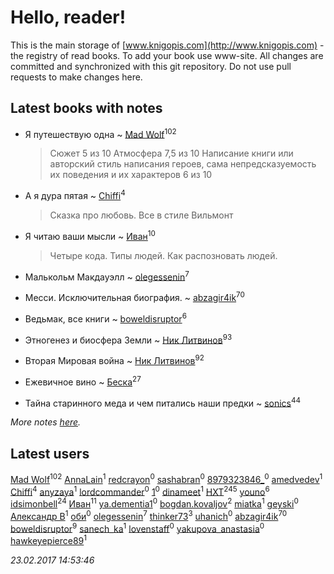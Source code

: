 # Hello, reader!
This is the main storage of [www.knigopis.com](http://www.knigopis.com) - the registry of read books.
To add your book use www-site. All changes are committed and synchronized with this git repository.
Do not use pull requests to make changes here.


## Latest books with notes
* Я путешествую одна ~ [Mad Wolf](users/947/94738840-vkontakte)<sup>102</sup>
    > Сюжет 5 из 10
    > Атмосфера 7,5 из 10
    > Написание книги или авторский стиль написания героев, сама непредсказуемость их поведения и их характеров 6 из 10

* А я дура пятая ~ [Chiffi](users/105/105831994080785626680-google)<sup>4</sup>
    > Сказка про любовь. Все в стиле Вильмонт

* Я читаю ваши мысли ~ [Иван](users/111/111223381196748176136-google)<sup>10</sup>
    > Четыре кода. Типы людей. Как распозновать людей.

* Малькольм Макдауэлл ~ [olegessenin](users/390/3901448-vkontakte)<sup>7</sup>

* Месси. Исключительная биография. ~ [abzagir4ik](users/362/3621623-vkontakte)<sup>70</sup>

* Ведьмак, все книги ~ [boweldisruptor](users/164/16427535-vkontakte)<sup>6</sup>

* Этногенез и биосфера Земли ~ [Ник Литвинов](users/241/241974816-vkontakte)<sup>93</sup>

* Вторая Мировая война ~ [Ник Литвинов](users/241/241974816-vkontakte)<sup>92</sup>

* Ежевичное вино ~ [Беска](users/157/1577468-vkontakte)<sup>27</sup>

* Тайна старинного меда и чем питались наши предки ~ [sonics](users/588/5880221-vkontakte)<sup>44</sup>


_More notes [here](latest_books_with_notes.md)._


## Latest users
[Mad Wolf](users/947/94738840-vkontakte)<sup>102</sup> 
[AnnaLain](users/139/1390208307860185935-mailru)<sup>1</sup> 
[redcrayon](users/107/107974099098301623019-google)<sup>0</sup> 
[sashabran](users/207/207406718-vkontakte)<sup>0</sup> 
[8979323846_](users/709/709075507430735873-twitter)<sup>0</sup> 
[amedvedev](users/116/116724485485289737307-google)<sup>1</sup> 
[Chiffi](users/105/105831994080785626680-google)<sup>4</sup> 
[anyzaya](users/113/113067458098031017098-google)<sup>1</sup> 
[lordcommander](users/249/249316148-vkontakte)<sup>0</sup> 
[1](users/108/108136612068109501636-google)<sup>0</sup> 
[dinameet](users/457/45786870-vkontakte)<sup>1</sup> 
[HXT](users/100/100002563462782-facebook)<sup>245</sup> 
[youno](users/302/302928912-vkontakte)<sup>6</sup> 
[idsimonbell](users/380/380554090-vkontakte)<sup>24</sup> 
[Иван](users/111/111223381196748176136-google)<sup>11</sup> 
[ya.dementia1](users/339/339516889-yandex)<sup>0</sup> 
[bogdan.kovaljov](users/164/164599744044947-facebook)<sup>2</sup> 
[miatka](users/351/35140437-vkontakte)<sup>1</sup> 
[geyski](users/221/221959664-vkontakte)<sup>0</sup> 
[Александр В](users/112/112935638984319130182-googleplus)<sup>1</sup> 
[оби](users/344/344776025-vkontakte)<sup>0</sup> 
[olegessenin](users/390/3901448-vkontakte)<sup>7</sup> 
[thinker73](users/366/366497970-yandex)<sup>3</sup> 
[uhanich](users/178/178240024-vkontakte)<sup>0</sup> 
[abzagir4ik](users/362/3621623-vkontakte)<sup>70</sup> 
[boweldisruptor](users/164/16427535-vkontakte)<sup>9</sup> 
[sanech_ka](users/667/6673635-vkontakte)<sup>1</sup> 
[lovenstaff](users/151/151833122-vkontakte)<sup>0</sup> 
[yakupova_anastasia](users/258/258576792-vkontakte)<sup>0</sup> 
[hawkeyepierce89](users/317/317314037-vkontakte)<sup>1</sup> 


_23.02.2017 14:53:46_
